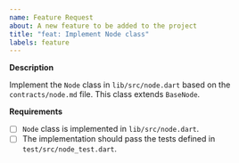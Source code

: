```yaml
---
name: Feature Request
about: A new feature to be added to the project
title: "feat: Implement Node class"
labels: feature
---
```


**Description**

Implement the `Node` class in `lib/src/node.dart` based on the `contracts/node.md` file. This class extends `BaseNode`.

**Requirements**

- [ ] `Node` class is implemented in `lib/src/node.dart`.
- [ ] The implementation should pass the tests defined in `test/src/node_test.dart`.
